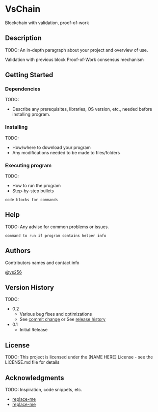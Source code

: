 # VsChain

Blockchain with validation, proof-of-work

## Description

TODO: An in-depth paragraph about your project and overview of use.

Validation with previous block
Proof-of-Work consensus mechanism

## Getting Started

### Dependencies

TODO:
* Describe any prerequisites, libraries, OS version, etc., needed before installing program.

### Installing

TODO:
* How/where to download your program
* Any modifications needed to be made to files/folders

### Executing program

TODO:
* How to run the program
* Step-by-step bullets
```
code blocks for commands
```

## Help

TODO:
Any advise for common problems or issues.
```
command to run if program contains helper info
```

## Authors

Contributors names and contact info

[@vs256](https://github.com/vs256)

## Version History

TODO:
* 0.2
    * Various bug fixes and optimizations
    * See [commit change]() or See [release history]()
* 0.1
    * Initial Release

## License

TODO:
This project is licensed under the [NAME HERE] License - see the LICENSE.md file for details

## Acknowledgments

TODO:
Inspiration, code snippets, etc.
* [replace-me](https://replaceme.com)
* [replace-me](https://replaceme.com)